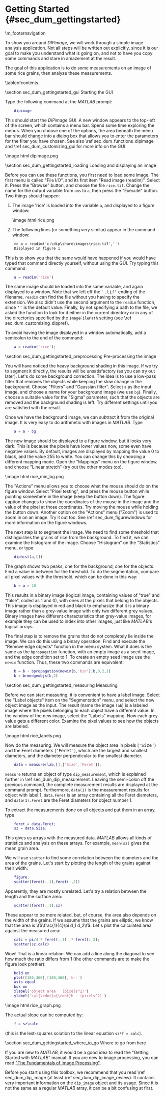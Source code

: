 # Getting Started {#sec_dum_gettingstarted}

[//]: # (DIPlib 3.0)

[//]: # ([c]2017-2019, Cris Luengo.)
[//]: # (Based on original DIPimage usre manual: [c]1999-2014, Delft University of Technology.)

[//]: # (Licensed under the Apache License, Version 2.0 [the "License"];)
[//]: # (you may not use this file except in compliance with the License.)
[//]: # (You may obtain a copy of the License at)
[//]: # ()
[//]: # (   http://www.apache.org/licenses/LICENSE-2.0)
[//]: # ()
[//]: # (Unless required by applicable law or agreed to in writing, software)
[//]: # (distributed under the License is distributed on an "AS IS" BASIS,)
[//]: # (WITHOUT WARRANTIES OR CONDITIONS OF ANY KIND, either express or implied.)
[//]: # (See the License for the specific language governing permissions and)
[//]: # (limitations under the License.)

\m_footernavigation

To show you around *DIPimage*, we will work through a simple
image analysis application. Not all steps will be written out
explicitly, since it is our goal to make you understand what is going
on, and not to have you copy some commands and stare in amazement at the
result.

The goal of this application is to do some measurements on an image of
some rice grains, then analyze these measurements.

\tableofcontents

\section sec_dum_gettingstarted_gui Starting the GUI

Type the following command at the *MATLAB* prompt:

```m
    dipimage
```

This should start the *DIPimage* GUI. A new window appears to the top-left
of the screen, which contains a menu bar. Spend some time exploring the
menus. When you choose one of the options, the area beneath the menu bar
should change into a dialog box that allows you to enter the parameters
for the filter you have chosen. See also
\ref sec_dum_functions_dipimage and \ref sec_dum_customizing_gui for more info on the GUI.

\image html dipimage.png

\section sec_dum_gettingstarted_loading Loading and displaying an image

Before you can use these functions, you first need to load some image.
The first menu is called "File I/O", and its first item "Read image
(readim)". Select it. Press the "Browse" button, and choose the file
`rice.tif`. Change the name for the output variable from `ans` to `a`,
then press the "Execute" button. Two things should happen:

1.  The image 'rice' is loaded into the variable `a`, and displayed to
    a figure window:

    \image html rice.png

2.  The following lines (or something very similar) appear in the
    command window:

```txt
    >> a = readim('c:\dip\share\images\rice.tif','')
    Displayed in figure 1
```

This is to show you that the same would have happened if you would have
typed that command directly yourself, without using the GUI. Try typing
this command:

```m
    a = readim('rice')
```

The same image should be loaded into the same variable, and again
displayed to a window. Note that we left off the <tt>'.tif'</tt> ending of
the filename. `readim` can find the file without you having to specify
the extension. We also didn't use the second argument to the `readim`
function, since <tt>''</tt> is the default value. Finally, by not specifying a
path to the file, we asked the function to look for it either in the
current directory or in any of the directories specified by the
`ImageFilePath` setting (see \ref sec_dum_customizing_dippref).

To avoid having the image displayed in a window automatically, add a
semicolon to the end of the command:

```m
    a = readim('rice');
```

\section sec_dum_gettingstarted_preprocessing Pre-processing the image

You will have noticed the heavy background shading in this image. If we
try to segment it directly, the results will be unsatisfactory (as you
can try out later). Let's do some background correction. The idea is to
use a low-pass filter that removes the objects while keeping the slow
change in the background. Choose "Filters" and "Gaussian filter". Select
`a` as the input image, and choose a name for your background image (we
use `bg`). Finally, choose a suitable value for the "Sigma" parameter,
such that the objects are removed and the background shading is left.
Try different settings until you are satisfied with the result.

Once we have the background image, we can subtract it from the original
image. It is very easy to do arithmetic with images in *MATLAB*. Type

```m
    a = a - bg
```

The new image should be displayed to a figure window, but it looks very
dark. This is because the pixels have lower values now, some even have
negative values. By default, images are displayed by mapping the value 0
to black, and the value 255 to white. You can change this by choosing a
different mapping mode. Open the "Mappings" menu on the figure window,
and choose "Linear stretch" (try out the other modes too).

\image html rice_min_bg.png

The "Actions" menu allows you to choose what the mouse should do on the
figure window. Select "Pixel testing", and press the mouse button while
pointing somewhere in the image (keep the button down). The figure
caption changes to show the coordinates of the mouse in the image and
the value of the pixel at those coordinates. Try moving the mouse while
holding the button down. Another option on the "Actions" menu ("Zoom")
is used to zoom in on an image. Try it out too. See
\ref sec_dum_figurewindows for more information on the figure
windows.

The next step is to segment the image. We need to find some threshold
that distinguishes the grains of rice from the background. To find it,
we can examine the histogram of the image. Choose "Histogram" on the
"Statistics" menu, or type

```m
    diphist(a,[])
```

The graph shows two peaks, one for the background, one for the objects.
Find a value in between for the threshold. To do the segmentation,
compare all pixel values with the threshold, which can be done in this
way:

```m
    b = a > 20
```

This results in a binary image (logical image, containing values of
"true" and "false", coded as 1 and 0), with ones at the pixels that
belong to the objects. This image is displayed in red and black to
emphasize that it is a binary image rather than a grey-value image with
only two different grey values. Binary images have different
characteristics than grey-value images, for example they can be used to
index into other images, just like *MATLAB*'s logical arrays.

The final step is to remove the grains that do not completely lie inside
the image. We can do this using a binary operation. Find and execute the
"Remove edge objects" function in the menu system. What it does is the
same as the `bpropagation` function, with an empty image as a seed
image, and the edge condition set to 1. To create an empty seed image
use the `newim` function. Thus, these two commands are equivalent:

```m
    b = b - bpropagation(newim(b,'bin'),b,0,2,1)
    b = brmedgeobjs(b,2)
```

\section sec_dum_gettingstarted_measuring Measuring

Before we can start measuring, it is convenient to have a label image.
Select the "Label objects" item on the "Segmentation" menu, and select
the new object image as the input. The result (name the image `lab`) is
a labeled image where the pixels belonging to each object have a
different value. In the window of the new image, select the "Labels"
mapping. Now each grey value gets a different color. Examine the pixel
values to see how the objects are labeled.

\image html rice_labels.png

Now do the measuring. We will measure the object area in pixels
(<tt>'Size'</tt>) and the Feret diameters (<tt>'Feret'</tt>), which are the largest
and smallest diameters, and the diameter perpendicular to the smallest
diameter.

```m
    data = measure(lab,[],{'Size','Feret'});
```

`measure` returns an object of type `dip_measurement`, which is
explained further in \ref sec_dum_dip_measurement. Leaving the
semi-colon off the previous command, the complete measurement results
are displayed at the command prompt. Furthermore, `data(1)` is the
measurement results for object with label 1, `data.Feret` is an array
containing all the Feret diameters, and `data(1).Feret` are the Feret
diameters for object number 1.

To extract the measurements done on all objects and put them in an
array, type

```m
    feret = data.Feret;
    sz = data.Size;
```

This gives us arrays with the measured data. *MATLAB* allows all kinds of
statistics and analysis on these arrays. For example, `mean(sz)` gives
the mean grain area.

We will use `scatter` to find some correlation between the diameters and
the area of the grains. Let's start by plotting the length of the grains
against their width:

```m
    figure;
    scatter(feret(:,1),feret(:,2))
```

Apparently, they are mostly unrelated. Let's try a relation between the
length and the surface area:

```m
    scatter(feret(:,1),sz)
```

These appear to be more related, but, of course, the area also depends
on the width of the grains. If we assume that the grains are elliptic,
we know that the area is \f$\frac{1}{4}\pi d_1 d_2\f$. Let's plot the
calculated area against the measured area:

```m
    calc = pi/4 * feret(:,1) .* feret(:,2);
    scatter(sz,calc)
```

Wow! That is a linear relation. We can add a line along the diagonal to
see how much the ratio differs from 1 (the other commands are to make
the figure look prettier):

```m
    hold on
    plot([180,360],[180,360],'k--')
    axis equal
    box on
    xlabel('object area   (pixels^2)')
    ylabel('\pi{\cdot}a{\cdot}b   (pixels^2)')
```

\image html rice_graph.png

The actual slope can be computed by:

```m
    f = sz\calc
```

(this is the lest-squares solution to the linear equation `sz*f = calc`).

\section sec_dum_gettingstarted_where_to_go Where to go from here

If you are new to *MATLAB*, it would be a good idea to read the "Getting
Started with *MATLAB*" manual. If you are new to image processing, you can
read ["The Fundamentals of Image Processing"](ftp://qiftp.tudelft.nl/DIPimage/docs/FIP2.3.pdf).

Before you start using this toolbox, we recommend that you read
\ref sec_dum_dip_image (at least \ref sec_dum_dip_image_review).
It contains very important information on the `dip_image` object and its
usage. Since it is not the same as a regular *MATLAB* array, it can be a
bit confusing at first.
